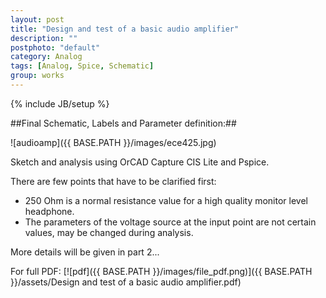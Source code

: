 ```yaml
---
layout: post
title: "Design and test of a basic audio amplifier"
description: ""
postphoto: "default"
category: Analog
tags: [Analog, Spice, Schematic]
group: works
---
```

{% include JB/setup %}

##Final Schematic, Labels and Parameter definition:##

![audioamp]({{ BASE.PATH }}/images/ece425.jpg)

Sketch and analysis using OrCAD Capture CIS Lite and Pspice.  

There are few points that have to be clarified first: 
 
- 250 Ohm is a normal resistance value for a high quality monitor level headphone. 
- The parameters of the voltage source at the input point are not certain values, may be changed during analysis.
 
More details will be given in part 2...

For full PDF: [![pdf]({{ BASE.PATH }}/images/file_pdf.png)]({{ BASE.PATH }}/assets/Design and test of a basic audio amplifier.pdf) 